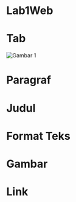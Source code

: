 # Lab1Web


# Tab
![Gambar 1](screenshoot/Tab2.png)
# Paragraf

# Judul

# Format Teks

# Gambar

# Link